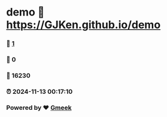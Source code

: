 # demo :link: https://GJKen.github.io/demo 
### :page_facing_up: [1](https://GJKen.github.io/demo/tag.html) 
### :speech_balloon: 0 
### :hibiscus: 16230 
### :alarm_clock: 2024-11-13 00:17:10 
### Powered by :heart: [Gmeek](https://github.com/Meekdai/Gmeek)
